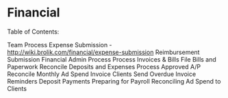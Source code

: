 <!-- TITLE: Financial -->
<!-- SUBTITLE: Internal Brolik financial processes -->

# Financial
Table of Contents:

Team Process
Expense Submission - http://wiki.brolik.com/financial/expense-submission
Reimbursement Submission
Financial Admin Process
Process Invoices & Bills
File Bills and Paperwork
Reconcile Deposits and Expenses
Process Approved A/P
Reconcile Monthly Ad Spend
Invoice Clients
Send Overdue Invoice Reminders
Deposit Payments
Preparing for Payroll
Reconciling Ad Spend to Clients

